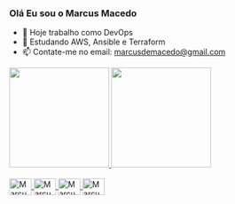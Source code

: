 ### Olá Eu sou o Marcus Macedo


- 🔭 Hoje trabalho como DevOps 
- 🌱 Estudando AWS, Ansible e Terraform
- 📫 Contate-me no email: marcusdemacedo@gmail.com

 <div>
  <a href="https://github.com/marcusdemacedo">
  <img height="180em" src="https://github-readme-stats.vercel.app/api?username=marcusdemacedo&show_icons=true&theme=blue-green&include_all_commits=true&count_private=true"/>
  <img height="180em" src="https://github-readme-stats.vercel.app/api/top-langs/?username=marcusdemacedo&layout=compact&langs_count=7&theme=blue-green"/>
</div>
<div style="display: inline_block"><br>
  <img align="center" alt="Marcus-AWS" height="30" width="40" <img src="https://img.icons8.com/color/48/000000/amazon-web-services.png"/>
  <img align="center" alt="Marcus-Powershell" height="30" width="40" <img src="https://img.icons8.com/color/48/000000/powershell.png"/>
  <img align="center" alt="Marcus-Linux" height="30" width="40" <img src="https://img.icons8.com/color/48/000000/linux--v1.png"/>
  <img align="center" alt="Marcus-Ansible" height="30" width="40" <img src="https://img.icons8.com/color/48/000000/ansible.png"/>
  </div>
